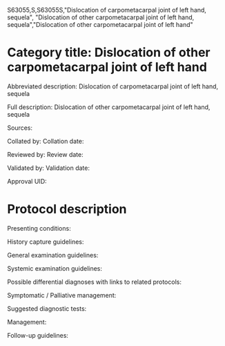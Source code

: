 S63055,S,S63055S,"Dislocation of carpometacarpal joint of left hand, sequela", "Dislocation of other carpometacarpal joint of left hand, sequela","Dislocation of other carpometacarpal joint of left hand"
# Category title: Dislocation of other carpometacarpal joint of left hand

Abbreviated description: Dislocation of carpometacarpal joint of left hand, sequela

Full description: Dislocation of other carpometacarpal joint of left hand, sequela

Sources:

Collated by:
Collation date:

Reviewed by:
Review date:

Validated by:
Validation date:

Approval UID:

# Protocol description

Presenting conditions:

History capture guidelines:

General examination guidelines:

Systemic examination guidelines:

Possible differential diagnoses with links to related protocols:

Symptomatic / Palliative management:

Suggested diagnostic tests:

Management:

Follow-up guidelines:
